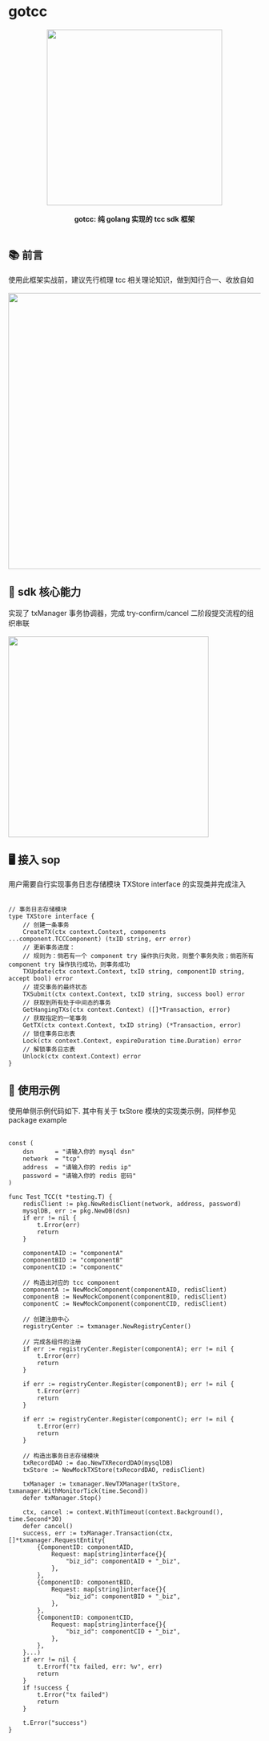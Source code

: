 # gotcc

<p align="center">
<img src="https://github.com/xiaoxuxiansheng/gotcc/blob/main/img/sdk_frame.png" height="350px/"><br/><br/>
<b>gotcc: 纯 golang 实现的 tcc sdk 框架</b>
<br/><br/>
</p>

## 📚 前言
使用此框架实战前，建议先行梳理 tcc 相关理论知识，做到知行合一、收放自如<br/><br/>
<img src="https://github.com/xiaoxuxiansheng/gotcc/blob/main/img/tcc_theory_frame.png" height="550px"/>

## 📖 sdk 核心能力
实现了 txManager 事务协调器，完成 try-confirm/cancel 二阶段提交流程的组织串联<br/><br/>
<img src="https://github.com/xiaoxuxiansheng/gotcc/blob/main/img/2pc.png" height="400px"/>

## 🖥 接入 sop
用户需要自行实现事务日志存储模块 TXStore interface 的实现类并完成注入<br/><br/>
```
// 事务日志存储模块
type TXStore interface {
	// 创建一条事务
	CreateTX(ctx context.Context, components ...component.TCCComponent) (txID string, err error)
	// 更新事务进度：
	// 规则为：倘若有一个 component try 操作执行失败，则整个事务失败；倘若所有 component try 操作执行成功，则事务成功
	TXUpdate(ctx context.Context, txID string, componentID string, accept bool) error
	// 提交事务的最终状态
	TXSubmit(ctx context.Context, txID string, success bool) error
	// 获取到所有处于中间态的事务
	GetHangingTXs(ctx context.Context) ([]*Transaction, error)
	// 获取指定的一笔事务
	GetTX(ctx context.Context, txID string) (*Transaction, error)
	// 锁住事务日志表
	Lock(ctx context.Context, expireDuration time.Duration) error
	// 解锁事务日志表
	Unlock(ctx context.Context) error
}
```

## 🐧 使用示例
使用单侧示例代码如下. 其中有关于 txStore 模块的实现类示例，同样参见 package example<br/><br/>
```
const (
	dsn      = "请输入你的 mysql dsn"
	network  = "tcp"
	address  = "请输入你的 redis ip"
	password = "请输入你的 redis 密码"
)

func Test_TCC(t *testing.T) {
	redisClient := pkg.NewRedisClient(network, address, password)
	mysqlDB, err := pkg.NewDB(dsn)
	if err != nil {
		t.Error(err)
		return
	}

	componentAID := "componentA"
	componentBID := "componentB"
	componentCID := "componentC"

	// 构造出对应的 tcc component
	componentA := NewMockComponent(componentAID, redisClient)
	componentB := NewMockComponent(componentBID, redisClient)
	componentC := NewMockComponent(componentCID, redisClient)

	// 创建注册中心
	registryCenter := txmanager.NewRegistryCenter()

	// 完成各组件的注册
	if err := registryCenter.Register(componentA); err != nil {
		t.Error(err)
		return
	}

	if err := registryCenter.Register(componentB); err != nil {
		t.Error(err)
		return
	}

	if err := registryCenter.Register(componentC); err != nil {
		t.Error(err)
		return
	}

	// 构造出事务日志存储模块
	txRecordDAO := dao.NewTXRecordDAO(mysqlDB)
	txStore := NewMockTXStore(txRecordDAO, redisClient)

	txManager := txmanager.NewTXManager(txStore, txmanager.WithMonitorTick(time.Second))
	defer txManager.Stop()

	ctx, cancel := context.WithTimeout(context.Background(), time.Second*30)
	defer cancel()
	success, err := txManager.Transaction(ctx, []*txmanager.RequestEntity{
		{ComponentID: componentAID,
			Request: map[string]interface{}{
				"biz_id": componentAID + "_biz",
			},
		},
		{ComponentID: componentBID,
			Request: map[string]interface{}{
				"biz_id": componentBID + "_biz",
			},
		},
		{ComponentID: componentCID,
			Request: map[string]interface{}{
				"biz_id": componentCID + "_biz",
			},
		},
	}...)
	if err != nil {
		t.Errorf("tx failed, err: %v", err)
		return
	}
	if !success {
		t.Error("tx failed")
		return
	}

	t.Error("success")
}
```



